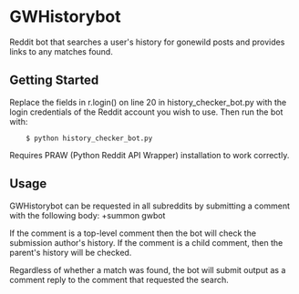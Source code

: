 GWHistorybot
============

Reddit bot that searches a user's history for gonewild posts and provides links to any matches found.

Getting Started
----------------

Replace the fields in r.login() on line 20 in history_checker_bot.py with the login credentials of the Reddit account you wish to use. Then run the bot with:

        $ python history_checker_bot.py 
        
Requires PRAW (Python Reddit API Wrapper) installation to work correctly.

Usage
---------------

GWHistorybot can be requested in all subreddits by submitting a comment with the following body: +summon gwbot

If the comment is a top-level comment then the bot will check the submission author's history.
If the comment is a child comment, then the parent's history will be checked.

Regardless of whether a match was found, the bot will submit output as a comment reply to the comment that requested the search.
